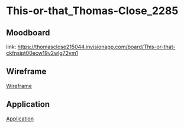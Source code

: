 # This-or-that_Thomas-Close_2285

## Moodboard

link: https://thomasclose215044.invisionapp.com/board/This-or-that-ckfnsipt00ecw19v2wlg72ym1

## Wireframe

<a href="priority%20guide.xd"> Wireframe</a>

## Application

<a href="This%20or%20That%202285.xd"> Application </a>